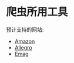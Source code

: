 # 爬虫所用工具

预计支持的网站:

* [Amazon](https://www.amazon.com/)
* [Allegro](https://allegro.pl/)
* [Emag](https://www.emag.ro/)